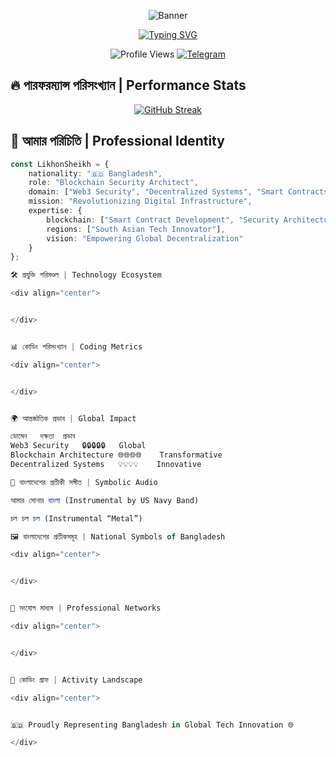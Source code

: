 <div align="center">

![Banner](https://capsule-render.vercel.app/api?type=waving&color=ff0000&height=200&section=header&text=রেকট%20ডেভেলপার&fontSize=60&animation=fadeIn&fontColor=ffffff)

[![Typing SVG](https://readme-typing-svg.herokuapp.com?font=IBM+Plex+Mono&weight=700&size=24&duration=2000&pause=1000&color=FF0000&center=true&vCenter=true&random=false&width=600&height=60&lines=ব্লকচেইন+ডেভেলপার+%7C+Bangladesh;সিকিউরিটি+আর্কিটেক্ট+%7C+Web3+Specialist)](https://git.io/typing-svg)

![Profile Views](https://komarev.com/ghpvc/?username=Rekt-Developer&style=for-the-badge&color=red)
[![Telegram](https://img.shields.io/badge/যোগাযোগ_টেলিগ্রাম-2CA5E0?style=for-the-badge&logo=telegram&logoColor=white)](https://t.me/RektDevelopers)

</div>

## 🔥 পারফরম্যান্স পরিসংখ্যান | Performance Stats

<div align="center">

[![GitHub Streak](https://streak-stats.demolab.com?user=Rekt-Developer&theme=radical&date_format=M%20j%5B%2C%20Y%5D&card_width=800&background=000000&ring=FF0000&fire=FF0000&currStreakLabel=FF0000&currStreakNum=FFFFFF)](https://git.io/streak-stats)

</div>

## 💫 আমার পরিচিতি | Professional Identity

```typescript
const LikhonSheikh = {
    nationality: "🇧🇩 Bangladesh",
    role: "Blockchain Security Architect",
    domain: ["Web3 Security", "Decentralized Systems", "Smart Contracts"],
    mission: "Revolutionizing Digital Infrastructure",
    expertise: {
        blockchain: ["Smart Contract Development", "Security Architecture"],
        regions: ["South Asian Tech Innovator"],
        vision: "Empowering Global Decentralization"
    }
};

🛠 প্রযুক্তি পরিমণ্ডল | Technology Ecosystem

<div align="center">


</div>


📊 কোডিং পরিসংখ্যান | Coding Metrics

<div align="center">


</div>


🌍 আন্তর্জাতিক প্রভাব | Global Impact

ডোমেন	দক্ষতা	প্রভাব
Web3 Security	🔒🔒🔒🔒🔒	Global
Blockchain Architecture	🌐🌐🌐🌐	Transformative
Decentralized Systems	💡💡💡💡	Innovative

🎵 বাংলাদেশের প্রতীকী সঙ্গীত | Symbolic Audio

আমার সোনার বাংলা (Instrumental by US Navy Band)

চল চল চল (Instrumental “Metal”)

🖼 বাংলাদেশের প্রতীকসমূহ | National Symbols of Bangladesh

<div align="center">


</div>


🚀 সংযোগ মাধ্যম | Professional Networks

<div align="center">


</div>


🔬 কোডিং গ্রাফ | Activity Landscape

<div align="center">


🇧🇩 Proudly Representing Bangladesh in Global Tech Innovation 🌐

</div>


